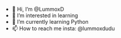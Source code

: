 - 👋 Hi, I’m @LummoxD
- 👀 I’m interested in learning
- 🌱 I’m currently learning Python
- 📫 How to reach me insta: @lummoxdudu

<!---
LummoxD/LummoxD is a ✨ special ✨ repository because its `README.md` (this file) appears on your GitHub profile.
You can click the Preview link to take a look at your changes.
--->
